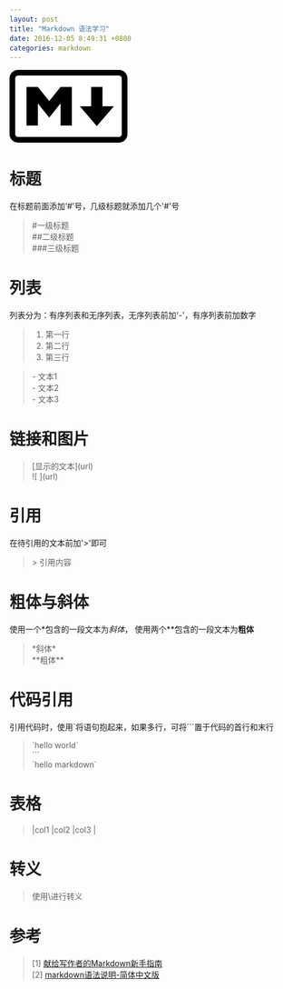 ```yaml
---
layout: post
title: "Markdown 语法学习"
date: 2016-12-05 8:49:31 +0800
categories: markdown
---
```

![image01](/images/markdown-logo.png)
# 标题
在标题前面添加‘#’号，几级标题就添加几个'#'号
> #一级标题  
> ##二级标题  
> ###三级标题   
   
# 列表   
列表分为：有序列表和无序列表，无序列表前加'-'，有序列表前加数字
> 1. 第一行  
> 2. 第二行  
> 3. 第三行  
   
> \- 文本1  
> \- 文本2  
> \- 文本3  

# 链接和图片
> \[显示的文本\]\(url\)   
> \!\[  \]\(url\)   

# 引用
在待引用的文本前加'>'即可
> \> 引用内容

# 粗体与斜体
使用一个\*包含的一段文本为*斜体*， 使用两个\*\*包含的一段文本为**粗体**
> \*斜体\*   
> \*\*粗体\*\*   

# 代码引用
引用代码时，使用\`将语句抱起来，如果多行，可将\`\`\`置于代码的首行和末行   
> \`hello world\`   
> \`\`\`   
> \`hello markdown\`   

# 表格   
> \|col1   \|col2  \|col3  \|   

# 转义   
> 使用\\进行转义  
 
# 参考
> [1] [献给写作者的Markdown新手指南](http://www.jianshu.com/p/q81RER/)   
> [2] [markdown语法说明-简体中文版](http://wowubuntu.com/markdown/)   
